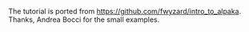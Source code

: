 The tutorial is ported from https://github.com/fwyzard/intro_to_alpaka.
Thanks, Andrea Bocci for the small examples.
